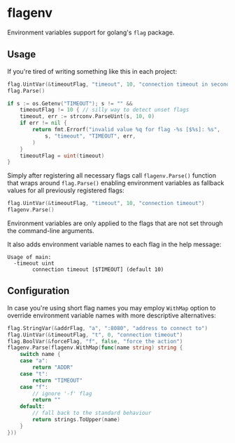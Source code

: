 # flagenv

Environment variables support for golang's `flag` package.

## Usage

If you're tired of writing something like this in each project:

```go
flag.UintVar(&timeoutFlag, "timeout", 10, "connection timeout in seconds [$TIMEOUT]")
flag.Parse()

if s := os.Getenv("TIMEOUT"); s != "" &&
	timeoutFlag != 10 { // silly way to detect unset flags
	timeout, err := strconv.ParseUint(s, 10, 0)
	if err != nil {
		return fmt.Errorf("invalid value %q for flag -%s [$%s]: %s",
			s, "timeout", "TIMEOUT", err,
		)
	}
	timeoutFlag = uint(timeout)
}
```

Simply after registering all necessary flags call `flagenv.Parse()` function that wraps around `flag.Parse()` enabling environment variables as fallback values for all previously registered flags:

```go
flag.UintVar(&timeoutFlag, "timeout", 10, "connection timeout")
flagenv.Parse()
```

Environment variables are only applied to the flags that are not set through the command-line arguments.

It also adds environment variable names to each flag in the help message:

```
Usage of main:
  -timeout uint
        connection timeout [$TIMEOUT] (default 10)
```

## Configuration

In case you're using short flag names you may employ `WithMap` option to override environment variable names with more descriptive alternatives:

```go
flag.StringVar(&addrFlag, "a", ":8080", "address to connect to")
flag.UintVar(&timeoutFlag, "t", 0, "connection timeout")
flag.BoolVar(&forceFlag, "f", false, "force the action")
flagenv.Parse(flagenv.WithMap(func(name string) string {
	switch name {
	case "a":
		return "ADDR"
	case "t":
		return "TIMEOUT"
	case "f":
		// ignore '-f' flag
		return "" 
	default:
		// fall back to the standard behaviour
		return strings.ToUpper(name)
	}
}))
```
